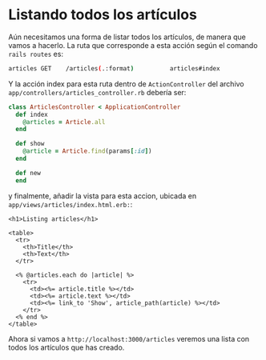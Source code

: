 Listando todos los artículos
============================

Aún necesitamos una forma de listar todos los artículos, de manera que vamos a hacerlo.
La ruta que corresponde a esta acción según el comando `rails routes` es:

```bash
articles GET    /articles(.:format)          articles#index
```

Y la acción index para esta ruta dentro de `ActionController` del archivo `app/controllers/articles_controller.rb` debería ser:

```ruby
class ArticlesController < ApplicationController
  def index
    @articles = Article.all
  end

  def show
    @article = Article.find(params[:id])
  end

  def new
  end
```
y finalmente, añadir la vista para esta accion, ubicada en `app/views/articles/index.html.erb:`:

```html+erb
<h1>Listing articles</h1>

<table>
  <tr>
    <th>Title</th>
    <th>Text</th>
  </tr>

  <% @articles.each do |article| %>
    <tr>
      <td><%= article.title %></td>
      <td><%= article.text %></td>
      <td><%= link_to 'Show', article_path(article) %></td>
    </tr>
  <% end %>
</table>
```

Ahora si vamos a `http://localhost:3000/articles` veremos una lista con todos los artículos que has creado.
